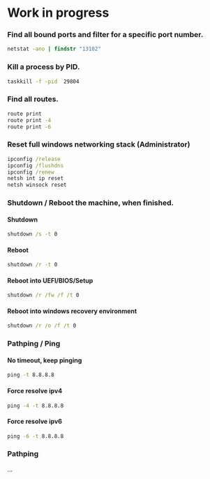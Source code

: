 # Work in progress

### Find all bound ports and filter for a specific port number.

```cmd
netstat -ano | findstr "13102"
```

### Kill a process by PID.

```cmd
taskkill -f -pid  29804
```

### Find all routes.

```cmd
route print
route print -4
route print -6
```

### Reset full windows networking stack (Administrator)

```cmd
ipconfig /release
ipconfig /flushdns
ipconfig /renew
netsh int ip reset
netsh winsock reset
```

### Shutdown / Reboot the machine, when finished.

#### Shutdown

```cmd
shutdown /s -t 0
```

#### Reboot

```cmd
shutdown /r -t 0
```

#### Reboot into UEFI/BIOS/Setup

```cmd
shutdown /r /fw /f /t 0
```

#### Reboot into windows recovery environment

```cmd
shutdown /r /o /f /t 0
```

### Pathping / Ping

#### No timeout, keep pinging

```cmd
ping -t 8.8.8.8
```

#### Force resolve ipv4

```cmd
ping -4 -t 8.8.8.8
```

#### Force resolve ipv6

```cmd
ping -6 -t 8.8.8.8
```

### Pathping

...
